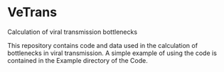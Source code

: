 # VeTrans
Calculation of viral transmission bottlenecks

This repository contains code and data used in the calculation of bottlenecks in viral transmission.  A simple example of using the code is contained in the Example directory of the Code.
